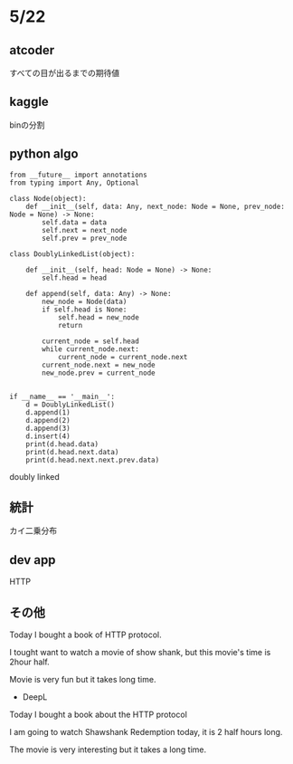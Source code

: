 # 5/22

## atcoder

すべての目が出るまでの期待値

## kaggle

binの分割

## python algo

```
from __future__ import annotations
from typing import Any, Optional

class Node(object):
    def __init__(self, data: Any, next_node: Node = None, prev_node: Node = None) -> None:
        self.data = data
        self.next = next_node
        self.prev = prev_node

class DoublyLinkedList(object):

    def __init__(self, head: Node = None) -> None:
        self.head = head

    def append(self, data: Any) -> None:
        new_node = Node(data)
        if self.head is None:
            self.head = new_node
            return

        current_node = self.head
        while current_node.next:
            current_node = current_node.next
        current_node.next = new_node
        new_node.prev = current_node

        
if __name__ == '__main__':
    d = DoublyLinkedList()
    d.append(1)
    d.append(2)
    d.append(3)
    d.insert(4)
    print(d.head.data)
    print(d.head.next.data)
    print(d.head.next.next.prev.data)
```
doubly linked

## 統計

カイ二乗分布

## dev app

HTTP 

## その他

Today I bought a book of HTTP protocol.

I tought want to watch a movie of show shank, but this movie's time is 2hour half.

Movie is very fun but it takes long time.

- DeepL

Today I bought a book about the HTTP protocol

I am going to watch Shawshank Redemption today, it is 2 half hours long.

The movie is very interesting but it takes a long time.
